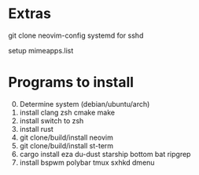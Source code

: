 # Extras

git clone neovim-config
systemd for sshd

setup mimeapps.list

# Programs to install

0. Determine system (debian/ubuntu/arch)
1. install clang zsh cmake make
2. install switch to zsh
3. install rust
4. git clone/build/install neovim
5. git clone/build/install st-term
6. cargo install eza du-dust starship bottom bat ripgrep
7. install bspwm polybar tmux sxhkd dmenu

